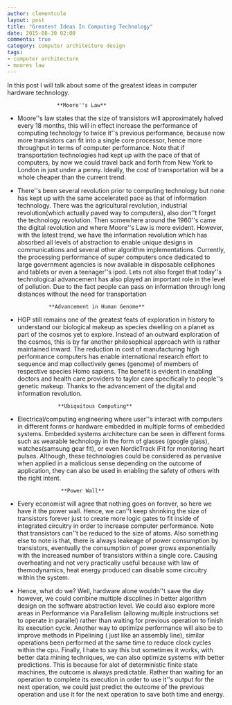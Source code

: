 ```yaml
---
author: clementcole
layout: post
title: "Greatest Ideas In Computing Technology"
date: 2015-08-30 02:00
comments: true
category: computer architecture design
tags:
- computer architecture
- moores law
---
```


In this post I will talk about some of the greatest ideas in computer hardware technology.



					**Moore''s Law**        
+ Moore''s law states that the size of transistors will approximately halved every 18 months, this will in effect increase the performance
of computing technology to twice it''s previous performance, because now more transistors can fit into a single core processor, hence 
more throughput in terms of computer performance. Note that if transportation technologies had kept up with the pace of that of computers, 
by now we could travel back and forth from New York to London in just under a penny. Ideally, the cost of transportation will be a whole
cheaper than the current trend. 
+ There''s been several revolution prior to computing technology but none has kept up with the same accelerated pace as that of information
technology. There was the agricultural revolution, industrial revolution(which actually paved way to computers), also don''t forget the technology 
revolution. Then somewhere around the 1960''s came the digital revolution and where Moore''s Law is more evident. However, with the latest trend, we 
have the information revolution which has absorbed all levels of abstraction to enable unique designs in communications and several other algorithm 
implementations. Currently, the processing performance of super computers once dedicated to large government agencies is now available in disposable cellphones 
and tablets or even a teenager''s ipod. Lets not also forget that today''s technological advancement has also played an important role in the level 
of pollution. Due to the fact people can pass on information through long distances without the need for transportation


				**Advancement in Human Genome**
+ HGP still remains one of the greatest feats of exploration in history to understand our biological makeup as species dwelling on a planet as
part of the cosmos yet to explore. Instead of an outward exploration of the cosmos, this is by far another philosophical approach with is rather maintained
inward. The reduction in cost of manufacturing high performance computers has enable international research effort to sequence and map collectively genes 
(genome) of members of respective species Homo sapiens. The benefit is evident in enabling doctors and health care providers to taylor care specifically
to people''s genetic makeup. Thanks to the advancement of the digital and information revolution.


				   **Ubiquitous Computing**
+	Electrical/computing engineering where user''s interact with computers in different forms or hardware embedded in multiple forms of embedded systems. 
Embedded systems architecture can be seen in different forms such as wearable technology in the form of glasses (google glass), watches(samsung gear fit), 
or even NordicTrack iFit for monitoring heart pulses. Although, these technologies could be considered as pervasive when applied in a malicious sense 
depending on the outcome of application, they can also be used in enabling the safety of others with the right intent.


					  **Power Wall**
+ Every economist will agree that nothing goes on forever, so here we have it the power wall. Hence, we can''t keep shrinking the size of transistors
forever just to create more logic gates to fit inside of integrated circuitry in order to increase computer performance. Note that transistors can''t be 
reduced to the size of atoms. Also something else to note is that, there is always leakeage of power consumption by transistors, eventually the consumption
of power grows exponentially with the increased number of transistors within a single core. Causing overheating and not very practically useful because 
with law of themodynamics, heat energy produced can disable some circuitry within the system. 
+ Hence, what do we? Well, hardware alone wouldn''t save the day however, we could combine multiple discplines in better algorithm design on the 
software abstraction level. We could also explore more areas in Performance via Parallelism (allowing multiple instructions set to operate in parallel) 
rather than waiting for previous operation to finish its execution cycle. Another way to optimize performance will also be to improve methods in 
Pipelining ( just like an assembly line), similar operations been performed at the same time to reduce clock cycles within the cpu. Finally, I hate to 
say this but sometimes it works, with better data mining techniques, we can also optimize systems with better predictions. This is because for alot of 
deterministic finite state machines, the outcome is always predictable. Rather than waiting for an operation to complete its execution in order to use
it''s output for the next operation, we could just predict the outcome of the previous operation and use it for the next operation to save both time 
and energy. 

